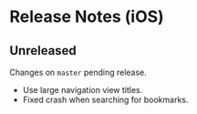 # Release Notes (iOS)

## Unreleased

Changes on `master` pending release.

- Use large navigation view titles.
- Fixed crash when searching for bookmarks.



